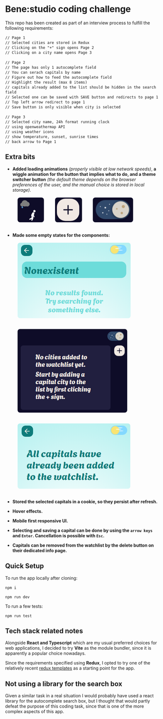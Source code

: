 # Bene:studio coding challenge

This repo has been created as part of an interview process to fulfill the following requirements:

```
// Page 1
// Selected cities are stored in Redux
// Clicking on the "+" sign opens Page 2
// Clicking on a city name opens Page 3

// Page 2
// The page has only 1 autocomplete field
// You can serach capitals by name
// Figure out how to feed the autocomplete field
// Highlight the result (max 8 items)
// capitals already added to the list should be hidden in the search field
// Selected one can be saved with SAVE button and redirects to page 1
// Top left arrow redirect to page 1
// Save button is only visible when city is selected

// Page 3
// Selected city name, 24h format running clock
// using openweathermap API
// using weather icons
// show temperature, sunset, sunrise times
// back arrow to Page 1
```

## Extra bits

- **Added loading animations** _(properly visible at low network speeds)_, **a wiggle animation for the button that implies what to do, and a theme switcher button** _(the default theme depends on the browser preferences of the user, and the manual choice is stored in local storage)_. <br>
  <img style="height:5rem;border-radius:0.5rem;max-width:23rem;margin:1rem;" src="./showcaseAssets/loadingRun.gif" />
  <img style="height:5rem;border-radius:0.5rem;max-width:23rem;margin:1rem;" src="./showcaseAssets/wiggleButton.gif" />
  <img style="height:5rem;border-radius:0.5rem;max-width:23rem;margin:1rem;" src="./showcaseAssets/darkSwitch.gif" />

- **Made some empty states for the components:** <br>
  <img style="border-radius:0.5rem;max-width:23rem;margin:1rem;" src="./showcaseAssets/noSearchResults.png" /> <br>
  <img style="border-radius:0.5rem;max-width:23rem;margin:1rem;" src="./showcaseAssets/emptyWatchlist.png" /> <br>
  <img style="border-radius:0.5rem;max-width:23rem;margin:1rem;" src="./showcaseAssets/allAdded.png" /> <br>

- **Stored the selected capitals in a cookie, so they persist after refresh.**
- **Hover effects.**
- **Mobile first responsive UI.**
- **Selecting and saving a capital can be done by using the `arrow keys` and `Enter`. Cancellation is possible with `Esc`.**
- **Capitals can be removed from the watchlist by the delete button on their dedicated info page.**

## Quick Setup

To run the app locally after cloning:

```
npm i
```

```
npm run dev
```

To run a few tests:

```
npm run test
```

## Tech stack related notes

Alongside **React and Typescript** which are my usual preferred choices for web applications, I decided to try **Vite** as the module bundler, since it is apparently a popular choice nowadays.

Since the requirements specified using **Redux**, I opted to try one of the relatively recent [redux templates](https://github.com/reduxjs/redux-templates) as a starting point for the app.

## Not using a library for the search box

Given a similar task in a real situation I would probably have used a react library for the autocomplete search box, but I thought that would partly defeat the purpose of this coding task, since that is one of the more complex aspects of this app.
